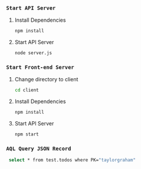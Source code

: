 
### `Start API Server`


1. Install Dependencies
   ```sh
   npm install 
   ```
2. Start API Server
   ```sh
   node server.js
   ```



### `Start Front-end Server`

1. Change directory to client
   ```sh
   cd client 
   ```
2. Install Dependencies
   ```sh
   npm install 
   ```
3. Start API Server
   ```sh
   npm start
   ```




### `AQL Query JSON Record`
  ```sh
   select * from test.todos where PK="taylorgraham"
   ```


